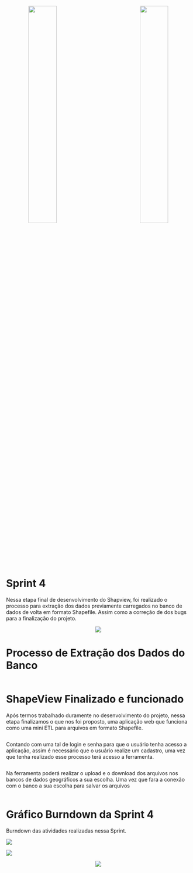 <div>
  <p align="center">
            <img src="https://user-images.githubusercontent.com/56441534/92442086-adf9e000-f185-11ea-8794-b6c5def3daf3.png" width = "39%">
            <img baackgroundcolor="white" width = "20%">
            <img src="https://user-images.githubusercontent.com/58118956/96368863-d97ccc80-112c-11eb-8a52-938b4327fc50.jpg" width = "39%"></p>
</div>    

 # Sprint 4
 
 Nessa etapa final de desenvolvimento do Shapview, foi realizado o processo para extração dos dados previamente carregados no banco de dados de volta em formato Shapefile. Assim como a correção de dos bugs para a finalização do projeto.
 
<p align="center">
  <img src="https://user-images.githubusercontent.com/58118956/100550345-2db0bb80-3258-11eb-924d-0a726e45f4f8.jpg"> </p>

# Processo de Extração dos Dados do Banco

<p align="center">
  <img src=""> </p>

# ShapeView Finalizado e funcionado

Após termos trabalhado duramente no desenvolvimento do projeto, nessa etapa finalizamos o que nos foi proposto, uma aplicação web que funciona como uma mini ETL para arquivos em formato Shapefile.

<p align="center">
  <img src=""> </p>

Contando com uma tal de login e senha para que o usuário tenha acesso a aplicação, assim é necessário que o usuário realize um cadastro, uma vez que tenha realizado esse processo terá acesso a ferramenta.

<p align="center">
  <img src=""> </p>

Na ferramenta poderá realizar o upload e o download dos arquivos nos bancos de dados geográficos a sua escolha. Uma vez que fara a conexão com o banco a sua escolha para salvar os arquivos

<p align="center">
  <img src=""> </p>

# Gráfico Burndown da Sprint 4

Burndown das atividades realizadas nessa Sprint.

<p align="left">
  <img src="https://user-images.githubusercontent.com/58118956/100553040-02cf6300-326a-11eb-9235-e4526cbb76dc.png"> </p>

<p align="left">
  <img src="https://user-images.githubusercontent.com/58118956/100553049-0fec5200-326a-11eb-81ee-bef4b017f129.png"> </p>

<p align="center">
  <img src="https://user-images.githubusercontent.com/58118956/100551412-132e1080-325f-11eb-9043-27f9180a68c4.jpg"> </p>
